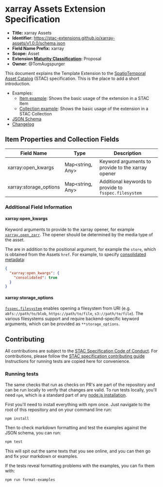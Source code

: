 # xarray Assets Extension Specification

- **Title:** xarray Assets
- **Identifier:** <https://stac-extensions.github.io/xarray-assets/v1.0.0/schema.json>
- **Field Name Prefix:** xarray
- **Scope:** Asset
- **Extension [Maturity Classification](https://github.com/radiantearth/stac-spec/tree/master/extensions/README.md#extension-maturity):** Proposal
- **Owner**: @TomAugspurger

This document explains the Template Extension to the [SpatioTemporal Asset Catalog](https://github.com/radiantearth/stac-spec) (STAC) specification.
This is the place to add a short introduction.

- Examples:
  - [Item example](examples/item.json): Shows the basic usage of the extension in a STAC Item
  - [Collection example](examples/collection.json): Shows the basic usage of the extension in a STAC Collection
- [JSON Schema](json-schema/schema.json)
- [Changelog](./CHANGELOG.md)

## Item Properties and Collection Fields

| Field Name               | Type                      | Description                                           |
| ------------------------ | ------------------------- | ----------------------------------------------------- |
| xarray:open_kwargs       | Map<string, Any>          | Keyword arguments to provide to the xarray opener     |
| xarray:storage_options   | Map<string, Any>          | Additional keywords to provide to `fsspec.filesystem` |

### Additional Field Information

#### xarray:open_kwargs

Keyword arguments to provide to the xarray opener, for example  [`xarray.open_zarr`](https://xarray.pydata.org/en/stable/generated/xarray.open_zarr.html).
The opener should be determined by the media type of the asset.

The are in addition to the positional argument, for example the `store`, which is obtained from the Assets `href`. For example, to specify [consolidated metadata](https://zarr.readthedocs.io/en/stable/tutorial.html):

```json
{
  "xarray:open_kwargs": {
    "consolidated": true
  }
}
```

#### xarray:storage_options

[`fsspec.filesystem`](https://filesystem-spec.readthedocs.io/en/latest/api.html#fsspec.filesystem) enables opening a filesystem from URI (e.g. `abfs://path/to/blob`, `https://path/to/file`, `s3://path/to/file`). The various filesystems support and require backend-specific keyword arguments, which can be provided as `**storage_options`.

## Contributing

All contributions are subject to the
[STAC Specification Code of Conduct](https://github.com/radiantearth/stac-spec/blob/master/CODE_OF_CONDUCT.md).
For contributions, please follow the
[STAC specification contributing guide](https://github.com/radiantearth/stac-spec/blob/master/CONTRIBUTING.md) Instructions
for running tests are copied here for convenience.

### Running tests

The same checks that run as checks on PR's are part of the repository and can be run locally to verify that changes are valid. 
To run tests locally, you'll need `npm`, which is a standard part of any [node.js installation](https://nodejs.org/en/download/).

First you'll need to install everything with npm once. Just navigate to the root of this repository and on 
your command line run:
```bash
npm install
```

Then to check markdown formatting and test the examples against the JSON schema, you can run:
```bash
npm test
```

This will spit out the same texts that you see online, and you can then go and fix your markdown or examples.

If the tests reveal formatting problems with the examples, you can fix them with:
```bash
npm run format-examples
```
